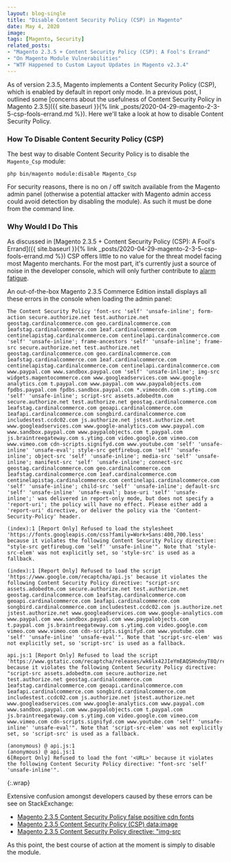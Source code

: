 ```yaml
---
layout: blog-single
title: "Disable Content Security Policy (CSP) in Magento"
date: May 4, 2020
image: 
tags: [Magento, Security]
related_posts:
- "Magento 2.3.5 + Content Security Policy (CSP): A Fool's Errand"
- "On Magento Module Vulnerabilities"
- "WTF Happened to Custom Layout Updates in Magento v2.3.4"
---
```


As of version 2.3.5, Magento implements a Content Security Policy (CSP), which is enabled by default in report only mode. In a previous post, I outlined some [concerns about the usefulness of Content Security Policy in Magento 2.3.5]({{ site.baseurl }}{% link _posts/2020-04-29-magento-2-3-5-csp-fools-errand.md %}). Here we'll take a look at how to disable Content Security Policy.

<!-- excerpt_separator -->

### How To Disable Content Security Policy (CSP)

The best way to disable Content Security Policy is to disable the `Magento_Csp` module:

```
php bin/magento module:disable Magento_Csp
```

For security reasons, there is no on / off switch available from the Magento admin panel (otherwise a potential attacker with Magento admin access could avoid detection by disabling the module). As such it must be done from the command line.

### Why Would I Do This

As discussed in [Magento 2.3.5 + Content Security Policy (CSP): A Fool's Errand]({{ site.baseurl }}{% link _posts/2020-04-29-magento-2-3-5-csp-fools-errand.md %}) CSP offers little to no value for the threat model facing most Magento merchants. For the most part, it's currently just a source of noise in the developer console, which will only further contribute to [alarm fatigue](https://en.wikipedia.org/wiki/Alarm_fatigue).

An out-of-the-box Magento 2.3.5 Commerce Edition install displays all these errors in the console when loading the admin panel:

```
The Content Security Policy 'font-src 'self' 'unsafe-inline'; form-action secure.authorize.net test.authorize.net geostag.cardinalcommerce.com geo.cardinalcommerce.com 1eafstag.cardinalcommerce.com 1eaf.cardinalcommerce.com centinelapistag.cardinalcommerce.com centinelapi.cardinalcommerce.com 'self' 'unsafe-inline'; frame-ancestors 'self' 'unsafe-inline'; frame-src secure.authorize.net test.authorize.net geostag.cardinalcommerce.com geo.cardinalcommerce.com 1eafstag.cardinalcommerce.com 1eaf.cardinalcommerce.com centinelapistag.cardinalcommerce.com centinelapi.cardinalcommerce.com www.paypal.com www.sandbox.paypal.com 'self' 'unsafe-inline'; img-src widgets.magentocommerce.com www.googleadservices.com www.google-analytics.com t.paypal.com www.paypal.com www.paypalobjects.com fpdbs.paypal.com fpdbs.sandbox.paypal.com *.vimeocdn.com s.ytimg.com 'self' 'unsafe-inline'; script-src assets.adobedtm.com secure.authorize.net test.authorize.net geostag.cardinalcommerce.com 1eafstag.cardinalcommerce.com geoapi.cardinalcommerce.com 1eafapi.cardinalcommerce.com songbird.cardinalcommerce.com includestest.ccdc02.com js.authorize.net jstest.authorize.net www.googleadservices.com www.google-analytics.com www.paypal.com www.sandbox.paypal.com www.paypalobjects.com t.paypal.com js.braintreegateway.com s.ytimg.com video.google.com vimeo.com www.vimeo.com cdn-scripts.signifyd.com www.youtube.com 'self' 'unsafe-inline' 'unsafe-eval'; style-src getfirebug.com 'self' 'unsafe-inline'; object-src 'self' 'unsafe-inline'; media-src 'self' 'unsafe-inline'; manifest-src 'self' 'unsafe-inline'; connect-src geostag.cardinalcommerce.com geo.cardinalcommerce.com 1eafstag.cardinalcommerce.com 1eaf.cardinalcommerce.com centinelapistag.cardinalcommerce.com centinelapi.cardinalcommerce.com 'self' 'unsafe-inline'; child-src 'self' 'unsafe-inline'; default-src 'self' 'unsafe-inline' 'unsafe-eval'; base-uri 'self' 'unsafe-inline';' was delivered in report-only mode, but does not specify a 'report-uri'; the policy will have no effect. Please either add a 'report-uri' directive, or deliver the policy via the 'Content-Security-Policy' header.

(index):1 [Report Only] Refused to load the stylesheet 'https://fonts.googleapis.com/css?family=Work+Sans:400,700.less' because it violates the following Content Security Policy directive: "style-src getfirebug.com 'self' 'unsafe-inline'". Note that 'style-src-elem' was not explicitly set, so 'style-src' is used as a fallback.

(index):1 [Report Only] Refused to load the script 'https://www.google.com/recaptcha/api.js' because it violates the following Content Security Policy directive: "script-src assets.adobedtm.com secure.authorize.net test.authorize.net geostag.cardinalcommerce.com 1eafstag.cardinalcommerce.com geoapi.cardinalcommerce.com 1eafapi.cardinalcommerce.com songbird.cardinalcommerce.com includestest.ccdc02.com js.authorize.net jstest.authorize.net www.googleadservices.com www.google-analytics.com www.paypal.com www.sandbox.paypal.com www.paypalobjects.com t.paypal.com js.braintreegateway.com s.ytimg.com video.google.com vimeo.com www.vimeo.com cdn-scripts.signifyd.com www.youtube.com 'self' 'unsafe-inline' 'unsafe-eval'". Note that 'script-src-elem' was not explicitly set, so 'script-src' is used as a fallback.

api.js:1 [Report Only] Refused to load the script 'https://www.gstatic.com/recaptcha/releases/wk6lx42JIeYmEAQSHndnyT8Q/recaptcha__en.js' because it violates the following Content Security Policy directive: "script-src assets.adobedtm.com secure.authorize.net test.authorize.net geostag.cardinalcommerce.com 1eafstag.cardinalcommerce.com geoapi.cardinalcommerce.com 1eafapi.cardinalcommerce.com songbird.cardinalcommerce.com includestest.ccdc02.com js.authorize.net jstest.authorize.net www.googleadservices.com www.google-analytics.com www.paypal.com www.sandbox.paypal.com www.paypalobjects.com t.paypal.com js.braintreegateway.com s.ytimg.com video.google.com vimeo.com www.vimeo.com cdn-scripts.signifyd.com www.youtube.com 'self' 'unsafe-inline' 'unsafe-eval'". Note that 'script-src-elem' was not explicitly set, so 'script-src' is used as a fallback.

(anonymous) @ api.js:1
(anonymous) @ api.js:1
6[Report Only] Refused to load the font '<URL>' because it violates the following Content Security Policy directive: "font-src 'self' 'unsafe-inline'".
```
{:.wrap}

Extensive confusion amongst developers caused by these errors can be see on StackExchange:

- [Magento 2.3.5 Content Security Policy false positive cdn fonts](https://magento.stackexchange.com/questions/311661/magento-2-3-5-content-security-policy-false-positive-cdn-fonts?rq=1)
- [Magento 2.3.5 Content Security Policy (CSP) data:image](https://magento.stackexchange.com/questions/311724/magento-2-3-5-content-security-policy-csp-dataimage?noredirect=1&lq=1)
- [Magento 2.3.5 Content Security Policy directive: "img-src](https://magento.stackexchange.com/questions/311788/magento-2-3-5-content-security-policy-directive-img-src)

As this point, the best course of action at the moment is simply to disable the module.
